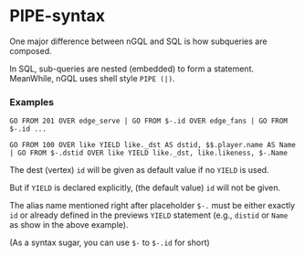 # PIPE-syntax

One major difference between nGQL and SQL is how subqueries are composed.

In SQL, sub-queries are nested (embedded) to form a statement.
MeanWhile, nGQL uses shell style `PIPE (|)`.

### Examples

```
GO FROM 201 OVER edge_serve | GO FROM $-.id OVER edge_fans | GO FROM $-.id ...

GO FROM 100 OVER like YIELD like._dst AS dstid, $$.player.name AS Name  | GO FROM $-.dstid OVER like YIELD like._dst, like.likeness, $-.Name
```

The dest (vertex) `id` will be given as default value if no `YIELD` is used. 

But if `YIELD` is declared explicitly, (the default value) `id` will not be given.

The alias name mentioned right after placeholder `$-.` must be either exactly `id` or already defined in the previews `YIELD` statement (e.g., `distid` or `Name` as show in the above example).

(As a syntax sugar, you can use `$-` to `$-.id` for short)

